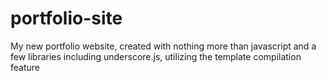 # portfolio-site
My new portfolio website, created with nothing more than javascript and a few libraries including underscore.js, utilizing the template compilation feature
